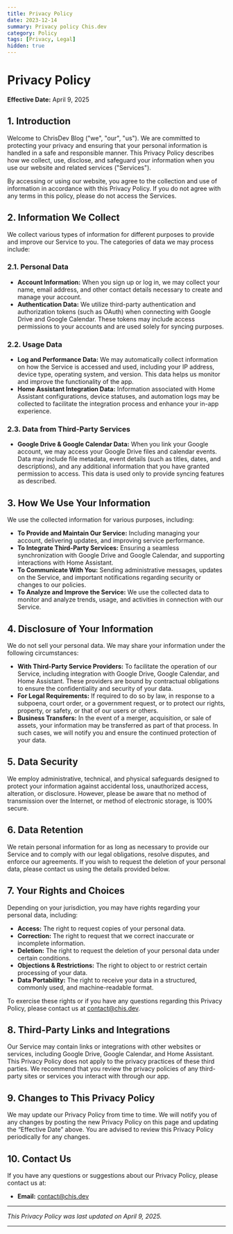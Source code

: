 ```yaml
---
title: Privacy Policy
date: 2023-12-14
summary: Privacy policy Chis.dev
category: Policy
tags: [Privacy, Legal]
hidden: true
---
```


# Privacy Policy

**Effective Date:** April 9, 2025

## 1. Introduction

Welcome to ChrisDev Blog ("we", "our", "us"). We are committed to protecting your privacy and ensuring that your personal information is handled in a safe and responsible manner. This Privacy Policy describes how we collect, use, disclose, and safeguard your information when you use our website and related services ("Services").

By accessing or using our website, you agree to the collection and use of information in accordance with this Privacy Policy. If you do not agree with any terms in this policy, please do not access the Services.

## 2. Information We Collect

We collect various types of information for different purposes to provide and improve our Service to you. The categories of data we may process include:

### 2.1. Personal Data
- **Account Information:** When you sign up or log in, we may collect your name, email address, and other contact details necessary to create and manage your account.
- **Authentication Data:** We utilize third-party authentication and authorization tokens (such as OAuth) when connecting with Google Drive and Google Calendar. These tokens may include access permissions to your accounts and are used solely for syncing purposes.

### 2.2. Usage Data
- **Log and Performance Data:** We may automatically collect information on how the Service is accessed and used, including your IP address, device type, operating system, and version. This data helps us monitor and improve the functionality of the app.
- **Home Assistant Integration Data:** Information associated with Home Assistant configurations, device statuses, and automation logs may be collected to facilitate the integration process and enhance your in-app experience.

### 2.3. Data from Third-Party Services
- **Google Drive & Google Calendar Data:** When you link your Google account, we may access your Google Drive files and calendar events. Data may include file metadata, event details (such as titles, dates, and descriptions), and any additional information that you have granted permission to access. This data is used only to provide syncing features as described.

## 3. How We Use Your Information

We use the collected information for various purposes, including:

- **To Provide and Maintain Our Service:** Including managing your account, delivering updates, and improving service performance.
- **To Integrate Third-Party Services:** Ensuring a seamless synchronization with Google Drive and Google Calendar, and supporting interactions with Home Assistant.
- **To Communicate With You:** Sending administrative messages, updates on the Service, and important notifications regarding security or changes to our policies.
- **To Analyze and Improve the Service:** We use the collected data to monitor and analyze trends, usage, and activities in connection with our Service.

## 4. Disclosure of Your Information

We do not sell your personal data. We may share your information under the following circumstances:

- **With Third-Party Service Providers:** To facilitate the operation of our Service, including integration with Google Drive, Google Calendar, and Home Assistant. These providers are bound by contractual obligations to ensure the confidentiality and security of your data.
- **For Legal Requirements:** If required to do so by law, in response to a subpoena, court order, or a government request, or to protect our rights, property, or safety, or that of our users or others.
- **Business Transfers:** In the event of a merger, acquisition, or sale of assets, your information may be transferred as part of that process. In such cases, we will notify you and ensure the continued protection of your data.

## 5. Data Security

We employ administrative, technical, and physical safeguards designed to protect your information against accidental loss, unauthorized access, alteration, or disclosure. However, please be aware that no method of transmission over the Internet, or method of electronic storage, is 100% secure.

## 6. Data Retention

We retain personal information for as long as necessary to provide our Service and to comply with our legal obligations, resolve disputes, and enforce our agreements. If you wish to request the deletion of your personal data, please contact us using the details provided below.

## 7. Your Rights and Choices

Depending on your jurisdiction, you may have rights regarding your personal data, including:

- **Access:** The right to request copies of your personal data.
- **Correction:** The right to request that we correct inaccurate or incomplete information.
- **Deletion:** The right to request the deletion of your personal data under certain conditions.
- **Objections & Restrictions:** The right to object to or restrict certain processing of your data.
- **Data Portability:** The right to receive your data in a structured, commonly used, and machine-readable format.

To exercise these rights or if you have any questions regarding this Privacy Policy, please contact us at contact@chis.dev.

## 8. Third-Party Links and Integrations

Our Service may contain links or integrations with other websites or services, including Google Drive, Google Calendar, and Home Assistant. This Privacy Policy does not apply to the privacy practices of these third parties. We recommend that you review the privacy policies of any third-party sites or services you interact with through our app.

## 9. Changes to This Privacy Policy

We may update our Privacy Policy from time to time. We will notify you of any changes by posting the new Privacy Policy on this page and updating the “Effective Date” above. You are advised to review this Privacy Policy periodically for any changes.

## 10. Contact Us

If you have any questions or suggestions about our Privacy Policy, please contact us at:

- **Email:** contact@chis.dev

---

*This Privacy Policy was last updated on April 9, 2025.*

---